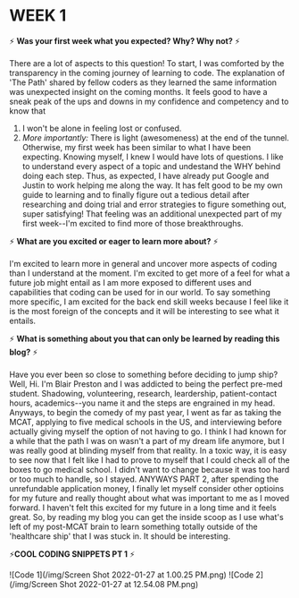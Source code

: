 # WEEK 1


⚡ **Was your first week what you expected? Why? Why not?** ⚡
<br> 
<br>
There are a lot of aspects to this question! To start, I was comforted by the transparency in the coming journey of learning to code. The explanation of 'The Path' shared by fellow coders as they learned the same information was unexpected insight on the coming months. It feels good to have a sneak peak of the ups and downs in my confidence and competency and to know that 
1. I won't be alone in feeling lost or confused.
2. _More importantly:_ There is light \(awesomeness\) at the end of the tunnel.
Otherwise, my first week has been similar to what I have been expecting. Knowing myself, I knew I would have lots of questions. I like to understand every aspect of a topic and undestand the WHY behind doing each step. Thus, as expected, I have already put Google and Justin to work helping me along the way. It has felt good to be my own guide to learning and to finally figure out a tedious detail after researching and doing trial and error strategies to figure something out, super satisfying! That feeling was an additional unexpected part of my first week--I'm excited to find more of those breakthroughs. 


⚡ **What are you excited or eager to learn more about?** ⚡
<br>
<br>
I'm excited to learn more in general and uncover more aspects of coding than I understand at the moment. I'm excited to get more of a feel for what a future job might entail as I am more exposed to different uses and capabilities that coding can be used for in our world. To say something more specific, I am excited for the back end skill weeks because I feel like it is the most foreign of the concepts and it will be interesting to see what it entails. 
<br>


⚡ **What is something about you that can only be learned by reading this blog?** ⚡
<br>
<br>
Have you ever been so close to something before deciding to jump ship? Well, Hi. I'm Blair Preston and I was addicted to being the perfect pre-med student. Shadowing, volunteering, research, leardership, patient-contact hours, academics--you name it and the steps are engrained in my head. Anyways, to begin the comedy of my past year, I went as far as taking the MCAT, applying to five medical schools in the US, and interviewing before actually giving myself the option of not having to go. I think I had known for a while that the path I was on wasn't a part of my dream life anymore, but I was really good at blinding myself from that reality. In a toxic way, it is easy to see now that I felt like I had to prove to myself that I could check all of the boxes to go medical school. I didn't want to change because it was too hard or too much to handle, so I stayed. ANYWAYS PART 2, after spending the unrefundable application money, I finally let myself consider other optioins for my future and really thought about what was important to me as I moved forward. I haven't felt this excited for my future in a long time and it feels great. So, by reading my blog you can get the inside scoop as I use what's left of my post-MCAT brain to learn something totally outside of the 'healthcare ship' that I was stuck in. It should be interesting. 

⚡**COOL CODING SNIPPETS PT 1** ⚡
<br>

![Code 1](/img/Screen Shot 2022-01-27 at 1.00.25 PM.png)
![Code 2](/img/Screen Shot 2022-01-27 at 12.54.08 PM.png)
